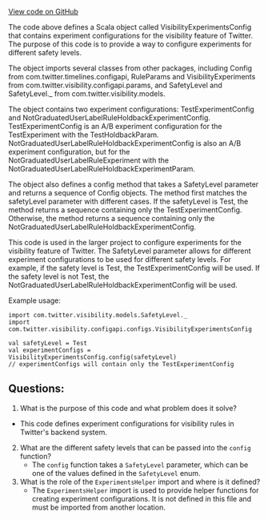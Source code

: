 [View code on GitHub](https://github.com/misbahsy/the-algorithm/visibilitylib/src/main/scala/com/twitter/visibility/configapi/configs/VisibilityExperimentsConfig.scala)

The code above defines a Scala object called VisibilityExperimentsConfig that contains experiment configurations for the visibility feature of Twitter. The purpose of this code is to provide a way to configure experiments for different safety levels. 

The object imports several classes from other packages, including Config from com.twitter.timelines.configapi, RuleParams and VisibilityExperiments from com.twitter.visibility.configapi.params, and SafetyLevel and SafetyLevel._ from com.twitter.visibility.models. 

The object contains two experiment configurations: TestExperimentConfig and NotGraduatedUserLabelRuleHoldbackExperimentConfig. TestExperimentConfig is an A/B experiment configuration for the TestExperiment with the TestHoldbackParam. NotGraduatedUserLabelRuleHoldbackExperimentConfig is also an A/B experiment configuration, but for the NotGraduatedUserLabelRuleExperiment with the NotGraduatedUserLabelRuleHoldbackExperimentParam. 

The object also defines a config method that takes a SafetyLevel parameter and returns a sequence of Config objects. The method first matches the safetyLevel parameter with different cases. If the safetyLevel is Test, the method returns a sequence containing only the TestExperimentConfig. Otherwise, the method returns a sequence containing only the NotGraduatedUserLabelRuleHoldbackExperimentConfig. 

This code is used in the larger project to configure experiments for the visibility feature of Twitter. The SafetyLevel parameter allows for different experiment configurations to be used for different safety levels. For example, if the safety level is Test, the TestExperimentConfig will be used. If the safety level is not Test, the NotGraduatedUserLabelRuleHoldbackExperimentConfig will be used. 

Example usage:

```
import com.twitter.visibility.models.SafetyLevel._
import com.twitter.visibility.configapi.configs.VisibilityExperimentsConfig

val safetyLevel = Test
val experimentConfigs = VisibilityExperimentsConfig.config(safetyLevel)
// experimentConfigs will contain only the TestExperimentConfig
```
## Questions: 
 1. What is the purpose of this code and what problem does it solve?
   - This code defines experiment configurations for visibility rules in Twitter's backend system.
2. What are the different safety levels that can be passed into the `config` function?
   - The `config` function takes a `SafetyLevel` parameter, which can be one of the values defined in the `SafetyLevel` enum.
3. What is the role of the `ExperimentsHelper` import and where is it defined?
   - The `ExperimentsHelper` import is used to provide helper functions for creating experiment configurations. It is not defined in this file and must be imported from another location.